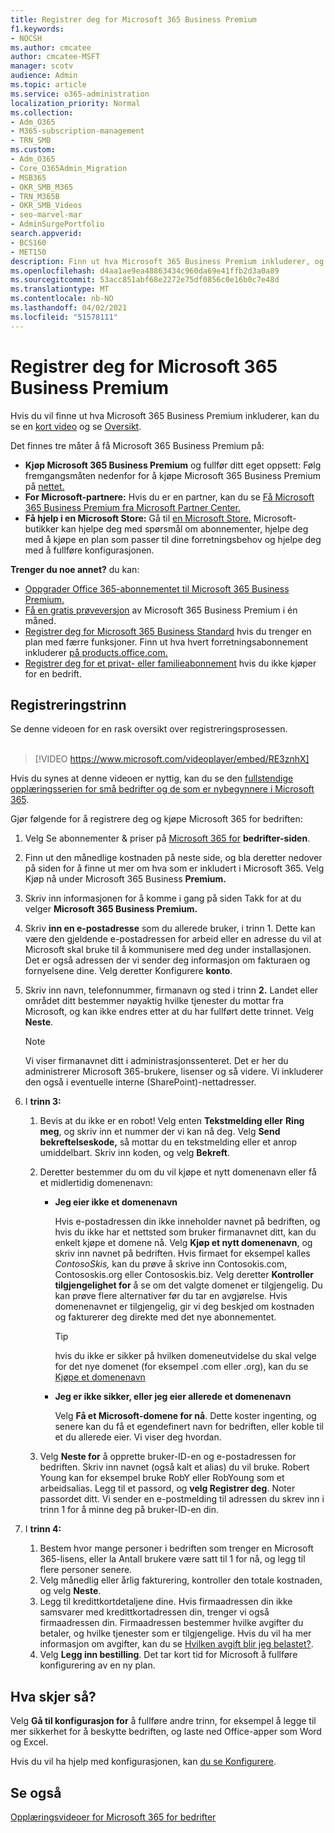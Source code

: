 ```yaml
---
title: Registrer deg for Microsoft 365 Business Premium
f1.keywords:
- NOCSH
ms.author: cmcatee
author: cmcatee-MSFT
manager: scotv
audience: Admin
ms.topic: article
ms.service: o365-administration
localization_priority: Normal
ms.collection:
- Adm_O365
- M365-subscription-management
- TRN_SMB
ms.custom:
- Adm_O365
- Core_O365Admin_Migration
- MSB365
- OKR_SMB_M365
- TRN_M365B
- OKR_SMB_Videos
- seo-marvel-mar
- AdminSurgePortfolio
search.appverid:
- BCS160
- MET150
description: Finn ut hva Microsoft 365 Business Premium inkluderer, og få trinnvis veiledning for å registrere deg for Microsoft 365 Business Premium.
ms.openlocfilehash: d4aa1ae9ea48863434c960da69e41ffb2d3a0a89
ms.sourcegitcommit: 53acc851abf68e2272e75df0856c0e16b0c7e48d
ms.translationtype: MT
ms.contentlocale: nb-NO
ms.lasthandoff: 04/02/2021
ms.locfileid: "51578111"
---
```

# <a name="sign-up-for-microsoft-365-business-premium"></a>Registrer deg for Microsoft 365 Business Premium

Hvis du vil finne ut hva Microsoft 365 Business Premium inkluderer, kan du se en [kort video](../business-video/what-is-microsoft-365.md) og se [Oversikt](microsoft-365-business-overview.md).

Det finnes tre måter å få Microsoft 365 Business Premium på:
- **Kjøp Microsoft 365 Business Premium** og fullfør ditt eget oppsett: Følg fremgangsmåten nedenfor for å kjøpe Microsoft 365 Business Premium på [nettet.](#sign-up-steps)
- **For Microsoft-partnere:** Hvis du er en partner, kan du se [Få Microsoft 365 Business Premium fra Microsoft Partner Center.](get-microsoft-365-business.md)
- **Få hjelp i en Microsoft Store:** Gå til [en Microsoft Store.](https://go.microsoft.com/fwlink/?linkid=2109652) Microsoft-butikker kan hjelpe deg med spørsmål om abonnementer, hjelpe deg med å kjøpe en plan som passer til dine forretningsbehov og hjelpe deg med å fullføre konfigurasjonen.

**Trenger du noe annet?** du kan:
- [Oppgrader Office 365-abonnementet til Microsoft 365 Business Premium.](migrate-to-microsoft-365-business.md)
- [Få en gratis prøveversjon](https://go.microsoft.com/fwlink/p/?linkid=2102309) av Microsoft 365 Business Premium i én måned.
- [Registrer deg for Microsoft 365 Business Standard](https://go.microsoft.com/fwlink/p/?LinkID=510935) hvis du trenger en plan med færre funksjoner. Finn ut hva hvert forretningsabonnement inkluderer [på products.office.com.](https://go.microsoft.com/fwlink/?linkid=2109397)
- [Registrer deg for et privat- eller familieabonnement](https://go.microsoft.com/fwlink/?linkid=2109398) hvis du ikke kjøper for en bedrift. 

## <a name="sign-up-steps"></a>Registreringstrinn

Se denne videoen for en rask oversikt over registreringsprosessen.<br><br>

> [!VIDEO https://www.microsoft.com/videoplayer/embed/RE3znhX] 

Hvis du synes at denne videoen er nyttig, kan du se den [fullstendige opplæringsserien for små bedrifter og de som er nybegynnere i Microsoft 365](https://support.microsoft.com/office/6ab4bbcd-79cf-4000-a0bd-d42ce4d12816).

Gjør følgende for å registrere deg og kjøpe Microsoft 365 for bedriften:

1. Velg Se abonnementer & priser på [Microsoft 365 for](https://go.microsoft.com/fwlink/?linkid=2109654) **bedrifter-siden**. 
2. Finn ut den månedlige kostnaden på neste side, og bla deretter nedover på siden for å finne ut mer om hva som er inkludert i Microsoft 365. Velg Kjøp nå under Microsoft 365 Business **Premium.**
3. Skriv inn informasjonen for å komme i gang på siden Takk for at du velger **Microsoft 365 Business Premium.**
4. Skriv **inn en e-postadresse** som du allerede bruker, i trinn 1. Dette kan være den gjeldende e-postadressen for arbeid eller en adresse du vil at Microsoft skal bruke til å kommunisere med deg under installasjonen. Det er også adressen der vi sender deg informasjon om fakturaen og fornyelsene dine. Velg deretter Konfigurere **konto**.
5. Skriv inn navn, telefonnummer, firmanavn og sted i trinn **2.** Landet eller området ditt bestemmer nøyaktig hvilke tjenester du mottar fra Microsoft, og kan ikke endres etter at du har fullført dette trinnet. Velg **Neste**.
    > [!NOTE]
    > Vi viser firmanavnet ditt i administrasjonssenteret. Det er her du administrerer Microsoft 365-brukere, lisenser og så videre. Vi inkluderer den også i eventuelle interne (SharePoint)-nettadresser.
6. I **trinn 3:**

    1. Bevis at du ikke er en robot! Velg enten **Tekstmelding eller** **Ring meg**, og skriv inn et nummer der vi kan nå deg. Velg **Send bekreftelseskode,** så mottar du en tekstmelding eller et anrop umiddelbart. Skriv inn koden, og velg **Bekreft**.
    2. Deretter bestemmer du om du vil kjøpe et nytt domenenavn eller få et midlertidig domenenavn:

        - **Jeg eier ikke et domenenavn** 
        
            Hvis e-postadressen din ikke inneholder navnet på bedriften, og hvis du ikke har et nettsted som bruker firmanavnet ditt, kan du enkelt kjøpe et domene nå. Velg **Kjøp et nytt domenenavn**, og skriv inn navnet på bedriften. Hvis firmaet for eksempel kalles *ContosoSkis,* kan du prøve å skrive inn Contosokis.com, Contososkis.org eller Contososkis.biz. Velg deretter **Kontroller tilgjengelighet for** å se om det valgte domenet er tilgjengelig. Du kan prøve flere alternativer før du tar en avgjørelse. Hvis domenenavnet er tilgjengelig, gir vi deg beskjed om kostnaden og fakturerer deg direkte med det nye abonnementet. 
       
            > [!TIP]
            > hvis du ikke er sikker på hvilken domeneutvidelse du skal velge for det nye domenet (for eksempel .com eller .org), kan du se [Kjøpe et domenenavn](../admin/get-help-with-domains/buy-a-domain-name.md)
        
        - **Jeg er ikke sikker, eller jeg eier allerede et domenenavn** 
        
             Velg **Få et Microsoft-domene for nå**. Dette koster ingenting, og senere kan du få et egendefinert navn for bedriften, eller koble til et du allerede eier. Vi viser deg hvordan.

    3. Velg **Neste for** å opprette bruker-ID-en og e-postadressen for bedriften. Skriv inn navnet (også kalt et alias) du vil bruke. Robert Young kan for eksempel bruke RobY eller RobYoung som et arbeidsalias. Legg til et passord, og **velg Registrer deg**. Noter passordet ditt. Vi sender en e-postmelding til adressen du skrev inn i trinn 1 for å minne deg på bruker-ID-en din.
7. I **trinn 4:** 

    1. Bestem hvor mange personer i bedriften som trenger en  Microsoft 365-lisens, eller la Antall brukere være satt til 1 for nå, og legg til flere personer senere. 
    2. Velg månedlig eller årlig fakturering, kontroller den totale kostnaden, og velg **Neste**. 
    3. Legg til kredittkortdetaljene dine. Hvis firmaadressen din ikke samsvarer med kredittkortadressen din, trenger vi også firmaadressen din. Firmaadressen bestemmer hvilke avgifter du betaler, og hvilke tjenester som er tilgjengelige. Hvis du vil ha mer informasjon om avgifter, kan du se [Hvilken avgift blir jeg belastet?](../commerce/billing-and-payments/tax-information.md).
    4. Velg **Legg inn bestilling**. Det tar kort tid for Microsoft å fullføre konfigurering av en ny plan.

## <a name="whats-next"></a>Hva skjer så?

Velg **Gå til konfigurasjon for** å fullføre andre trinn, for eksempel å legge til mer sikkerhet for å beskytte bedriften, og laste ned Office-apper som Word og Excel.

Hvis du vil ha hjelp med konfigurasjonen, kan [du se Konfigurere](set-up.md).

## <a name="see-also"></a>Se også

[Opplæringsvideoer for Microsoft 365 for bedrifter](https://support.microsoft.com/office/6ab4bbcd-79cf-4000-a0bd-d42ce4d12816)